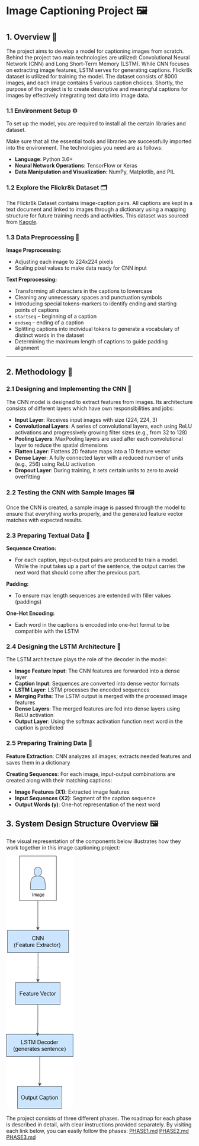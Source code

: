 # Image Captioning Project 🖼️ 
 
## 1. Overview 🧠 
 
The project aims to develop a model for captioning images from scratch. Behind the project two main technologies are utilized: Convolutional Neural Network (CNN) and Long Short-Term Memory (LSTM). While CNN focuses on extracting image features, LSTM serves for generating captions. Flickr8k dataset is utilized for training the model. The dataset consists of 8000 images, and each image contains 5 various caption choices. Shortly, the purpose of the project is to create descriptive and meaningful captions for images by effectively integrating text data into image data. 
 
### 1.1 Environment Setup ⚙️ 
 
To set up the model, you are required to install all the certain libraries and dataset. 
 
Make sure that all the essential tools and libraries are successfully imported into the environment. The technologies you need are as follows: 
 
- **Language**: Python 3.6+ 
- **Neural Network Operations**: TensorFlow or Keras 
- **Data Manipulation and Visualization**: NumPy, Matplotlib, and PIL 
 
### 1.2 Explore the Flickr8k Dataset 🗂️ 
 
The Flickr8k Dataset contains image-caption pairs. All captions are kept in a text document and linked to images through a dictionary using a mapping structure for future training needs and activities. This dataset was sourced from [Kaggle](https://www.kaggle.com/datasets/adityajn105/flickr8k). 
 
### 1.3 Data Preprocessing 🧹 
 
**Image Preprocessing:** 
- Adjusting each image to 224x224 pixels 
- Scaling pixel values to make data ready for CNN input 
 
**Text Preprocessing:** 
- Transforming all characters in the captions to lowercase 
- Cleaning any unnecessary spaces and punctuation symbols 
- Introducing special tokens-markers to identify ending and starting points of captions 
- `startseq` – beginning of a caption 
- `endseq` – ending of a caption 
- Splitting captions into individual tokens to generate a vocabulary of distinct words in the dataset 
- Determining the maximum length of captions to guide padding alignment 
 
--- 
 
## 2. Methodology 🧪 
 
### 2.1 Designing and Implementing the CNN 🧱 
 
The CNN model is designed to extract features from images. Its architecture consists of different layers which have own responsibilities and jobs: 
 
- **Input Layer**: Receives input images with size (224, 224, 3) 
- **Convolutional Layers**: A series of convolutional layers, each using ReLU activations and progressively growing filter sizes (e.g., from 32 to 128) 
- **Pooling Layers**: MaxPooling layers are used after each convolutional layer to reduce the spatial dimensions 
- **Flatten Layer**: Flattens 2D feature maps into a 1D feature vector 
- **Dense Layer**: A fully connected layer with a reduced number of units (e.g., 256) using ReLU activation 
- **Dropout Layer**: During training, it sets certain units to zero to avoid overfitting 
 
### 2.2 Testing the CNN with Sample Images 🖼️ 
 
Once the CNN is created, a sample image is passed through the model to ensure that everything works properly, and the generated feature vector matches with expected results. 
 
### 2.3 Preparing Textual Data 📝 
 
**Sequence Creation:** 
- For each caption, input-output pairs are produced to train a model. While the input takes up a part of the sentence, the output carries the next word that should come after the previous part. 
 
**Padding:** 
- To ensure max length sequences are extended with filler values (paddings) 
 
**One-Hot Encoding:** 
- Each word in the captions is encoded into one-hot format to be compatible with the LSTM 
 
### 2.4 Designing the LSTM Architecture 🔄 
 
The LSTM architecture plays the role of the decoder in the model: 
 
- **Image Feature Input**: The CNN features are forwarded into a dense layer 
- **Caption Input**: Sequences are converted into dense vector formats 
- **LSTM Layer**: LSTM processes the encoded sequences 
- **Merging Paths**: The LSTM output is merged with the processed image features 
- **Dense Layers**: The merged features are fed into dense layers using ReLU activation 
- **Output Layer**: Using the softmax activation function next word in the caption is predicted 
 
### 2.5 Preparing Training Data 🧰 
 
**Feature Extraction**: CNN analyzes all images; extracts needed features and saves them in a dictionary 
 
**Creating Sequences**: For each image, input-output combinations are created along with their matching captions: 
 
- **Image Features (X1)**: Extracted image features 
- **Input Sequences (X2)**: Segment of the caption sequence 
- **Output Words (y)**: One-hot representation of the next word 
 
## 3. System Design Structure Overview 🖼️ 
 
The visual representation of the components below illustrates how they work together in this image captioning project: 
 
![Structural Overview](./assets/images/arc.png) 
 
The project consists of three different phases. The roadmap for each phase is described in detail, with clear instructions provided separately. By visiting each link below, you can easily follow the phases: 
[PHASE1.md](./PHASE1.md) 
[PHASE2.md](./PHASE2.md) 
[PHASE3.md](./PHASE3.md) 